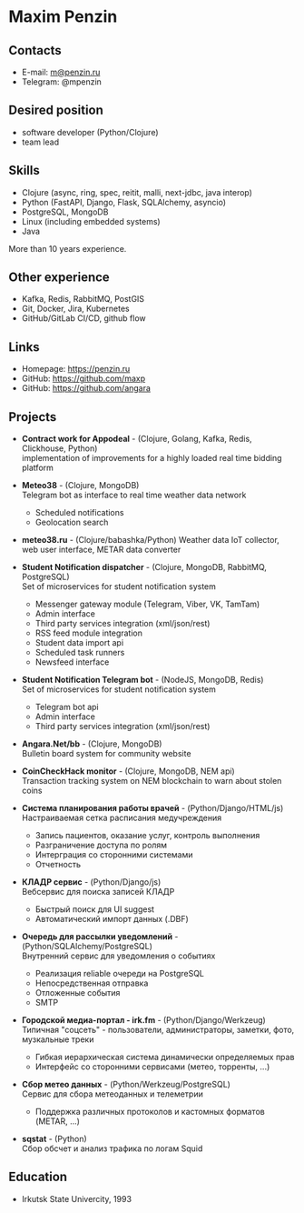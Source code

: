 # Maxim Penzin

## Contacts

- E-mail: m@penzin.ru
- Telegram: @mpenzin


## Desired position

- software developer (Python/Clojure)
- team lead


## Skills

- Clojure (async, ring, spec, reitit, malli, next-jdbc, java interop)
- Python (FastAPI, Django, Flask, SQLAlchemy, asyncio)
- PostgreSQL, MongoDB
- Linux (including embedded systems)
- Java

More than 10 years experience.


## Other experience

- Kafka, Redis, RabbitMQ, PostGIS
- Git, Docker, Jira, Kubernetes
- GitHub/GitLab CI/CD, github flow


## Links

- Homepage: https://penzin.ru
- GitHub: https://github.com/maxp
- GitHub: https://github.com/angara


## Projects

- **Contract work for Appodeal** - (Clojure, Golang, Kafka, Redis, Clickhouse, Python)  
  implementation of improvements for a highly loaded real time bidding platform

- **Meteo38** - (Clojure, MongoDB)  
  Telegram bot as interface to real time weather data network
  - Scheduled notifications
  - Geolocation search

- **meteo38.ru** - (Clojure/babashka/Python)
  Weather data IoT collector, web user interface, METAR data converter

- **Student Notification dispatcher** - (Clojure, MongoDB, RabbitMQ, PostgreSQL)  
  Set of microservices for student notification system
  - Messenger gateway module (Telegram, Viber, VK, TamTam)
  - Admin interface
  - Third party services integration (xml/json/rest)
  - RSS feed module integration
  - Student data import api
  - Scheduled task runners
  - Newsfeed interface

- **Student Notification Telegram bot** - (NodeJS, MongoDB, Redis)  
  Set of microservices for student notification system
  - Telegram bot api
  - Admin interface
  - Third party services integration (xml/json/rest)

- **Angara.Net/bb** - (Clojure, MongoDB)  
  Bulletin board system for community website

- **CoinCheckHack monitor** - (Clojure, MongoDB, NEM api)  
  Transaction tracking system on NEM blockchain to warn about stolen coins

- **Система планирования работы врачей** - (Python/Django/HTML/js)  
  Настраиваемая сетка расписания медучреждения
  - Запись пациентов, оказание услуг, контроль выполнения
  - Разграничение доступа по ролям
  - Интерграция со сторонними системами
  - Отчетность

- **КЛАДР сервис** - (Python/Django/js)  
  Вебсервис для поиска записей КЛАДР
  - Быстрый поиск для UI suggest
  - Автоматический импорт данных (.DBF)

- **Очередь для рассылки уведомлений** - (Python/SQLAlchemy/PostgreSQL)  
  Внутренний сервис для уведомления о событиях
  - Реализация reliable очереди на PostgreSQL
  - Непосредственная отправка
  - Отложенные события
  - SMTP

- **Городской медиа-портал - irk.fm** - (Python/Django/Werkzeug)  
  Типичная "соцсеть" - пользователи, администраторы, заметки, фото, музкальные треки
  - Гибкая иерархическая система динамически определяемых прав
  - Интерфейс со сторонними сервисами (метео, торренты, ...)

- **Сбор метео данных** - (Python/Werkzeug/PostgreSQL)  
  Сервис для сбора метеоданных и телеметрии
  - Поддержка различных протоколов и кастомных форматов (METAR, ...)

- **sqstat** - (Python)  
  Сбор обсчет и анализ трафика по логам Squid


## Education

- Irkutsk State Univercity, 1993
